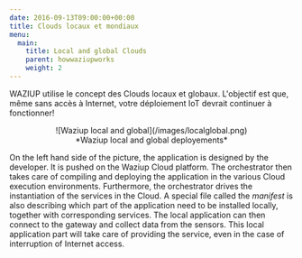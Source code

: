 ```yaml
---
date: 2016-09-13T09:00:00+00:00
title: Clouds locaux et mondiaux
menu:
  main:
    title: Local and global Clouds
    parent: howwaziupworks
    weight: 2
---
```


WAZIUP utilise le concept des Clouds locaux et globaux.
L'objectif est que, même sans accès à Internet, votre déploiement IoT devrait continuer à fonctionner!

<center> ![Waziup local and global](/images/localglobal.png)</center>
<center> *Waziup local and global deployements*</center>

On the left hand side of the picture, the application is designed by the developer.
It is pushed on the Waziup Cloud platform.
The orchestrator then takes care of compiling and deploying the application in the various Cloud execution environments.
Furthermore, the orchestrator drives the instantiation of the services in the Cloud.
A special file called the *manifest* is also describing which part of the application need to be installed locally, together with corresponding services.
The local application can then connect to the gateway and collect data from the sensors.
This local application part will take care of providing the service, even in the case of interruption of Internet access.
